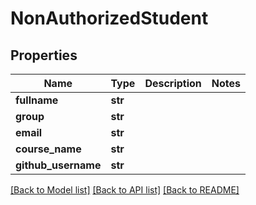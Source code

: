 # NonAuthorizedStudent

## Properties
Name | Type | Description | Notes
------------ | ------------- | ------------- | -------------
**fullname** | **str** |  | 
**group** | **str** |  | 
**email** | **str** |  | 
**course_name** | **str** |  | 
**github_username** | **str** |  | 

[[Back to Model list]](../README.md#documentation-for-models) [[Back to API list]](../README.md#documentation-for-api-endpoints) [[Back to README]](../README.md)


